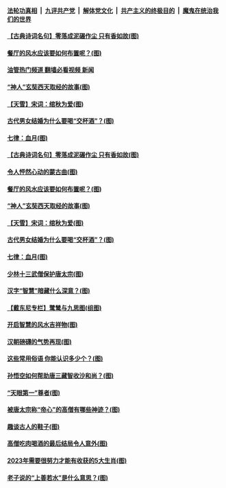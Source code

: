 ####  [法轮功真相](../../../../basic/blob/master/README.md?t=11151331) &nbsp;|&nbsp; [九评共产党](../../../../9ping.md/blob/master/README.md?t=11151331) &nbsp;|&nbsp; [解体党文化](../../../../jtdwh.md/blob/master/README.md?t=11151331)  &nbsp;|&nbsp; [共产主义的终极目的](../../../../gczydzjmd.md/blob/master/README.md?t=11151331) &nbsp;|&nbsp; [魔鬼在统治我们的世界](../../../../mgztzwmdsj.md/blob/master/README.md?t=11151331) 

#### [【古典诗词名句】零落成泥碾作尘 只有香如故(图)](../pages/p7/1020984.md?t=11151331) 

#### [餐厅的风水应该要如何布置呢？(图)](../pages/p7/1018629.md?t=11151331) 

#### [油管热门频道 翻墙必看视频 新闻](http://129.146.143.75:81/youtube.html?11151331)

#### [“神人”玄奘西天取经的故事(图)](../pages/p7/1021336.md?t=11151331) 

#### [【天雪】宋词：绾秋为爱(图)](../pages/p7/1021634.md?t=11151331) 

#### [古代男女结婚为什么要喝“交杯酒”？(图)](../pages/p7/1021356.md?t=11151331) 

#### [七律：血月(图)](../pages/p7/1021602.md?t=11151331) 

#### [【古典诗词名句】零落成泥碾作尘 只有香如故(图)](../pages/p7/1020984.md?t=11151331) 

#### [令人怦然心动的蒙古曲(图)](../pages/p7/1021036.md?t=11151331) 

#### [餐厅的风水应该要如何布置呢？(图)](../pages/p7/1018629.md?t=11151331) 

#### [“神人”玄奘西天取经的故事(图)](../pages/p7/1021336.md?t=11151331) 

#### [【天雪】宋词：绾秋为爱(图)](../pages/p7/1021634.md?t=11151331) 

#### [古代男女结婚为什么要喝“交杯酒”？(图)](../pages/p7/1021356.md?t=11151331) 

#### [七律：血月(图)](../pages/p7/1021602.md?t=11151331) 

#### [少林十三武僧保护唐太宗(图)](../pages/p7/1019890.md?t=11151331) 

#### [汉字“智慧”暗藏什么深意？(图)](../pages/p7/1021437.md?t=11151331) 

#### [【戴东尼专栏】鹭鸶与九思图(组图)](../pages/p7/1011327.md?t=11151331) 

#### [开启智慧的风水吉祥物(图)](../pages/p7/1018627.md?t=11151331) 

#### [汉朝磅礴的气势再现(图)](../pages/p7/1019889.md?t=11151331) 

#### [这些常用俗语 你能认识多少个？(图)](../pages/p7/1021074.md?t=11151331) 

#### [孙悟空如何帮助唐三藏智收沙和尚？(图)](../pages/p7/1019891.md?t=11151331) 

#### [“天眼第一”尊者(图)](../pages/p7/1021264.md?t=11151331) 

#### [被唐太宗称“帝心”的高僧有哪些神迹？(图)](../pages/p7/1021162.md?t=11151331) 

#### [趣谈古人的鞋子(图)](../pages/p7/1020915.md?t=11151331) 

#### [高僧吃肉喝酒的最后结局令人意外(图)](../pages/p7/1021218.md?t=11151331) 

#### [2023年需要很努力才能有收获的5大生肖(图)](../pages/p7/1021067.md?t=11151331) 

#### [老子说的“上善若水”是什么意思？(图)](../pages/p7/1021005.md?t=11151331) 

<img src='http://gfw-breaker.win/goodnews/indexes/p7.md' width='0px' height='0px'/>
